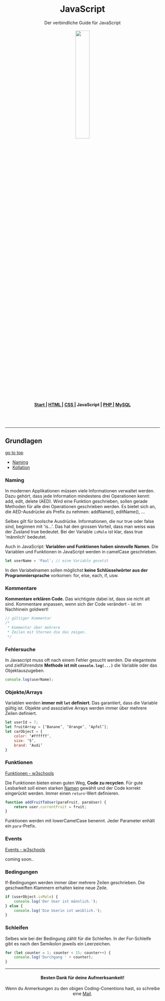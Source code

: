 <h1 align="center">JavaScript</h1>

<div align="center">Der verbindliche Guide für JavaScript</div>

<br>
<div align="center">
<img src="https://www.fhgr.ch/typo3conf/ext/sfptemplate/RootPage/Default/Resources/Public/Partials/Logo/Images/Logo.svg" width="30%">
</div>
<br>
<div align="center">
  <h4>
    <a href="../README.md">
      Start
    </a>
    <span> | </span>
    <a href="../html/HTML.md">
      HTML
    </a>
    <span> | </span>
    <a href="../css/CSS.md">
      CSS
    </a>
    <span> | </span>
    <span>
      JavaScript
    </span>
    <span> | </span>
    <a href="../php/PHP.md">
      PHP
    </a>
    <span> | </span>
    <a href="../mysql/MYSQL.md">
      MySQL
    </a>
  </h4>
</div>

<br><br>

-----

## Grundlagen

[go to top](#JavaScript)

- [Naming](#Naming)
- [Kollation](#Kollation)

### Naming

In modernen Applikationen müssen viele Informationen verwaltet werden. Dazu gehört, dass jede Information mindestens drei Operationen kennt: add, edit, delete (AED). Wird eine Funktion geschrieben, sollen gerade Methoden für alle drei Operationen geschrieben werden. Es bietet sich an, die AED-Ausdrücke als Prefix zu nehmen: addName(), editName(), ...

Selbes gilt für boolsche Ausdrücke. Informationen, die nur true oder false sind, beginnen mit 'is...'. Das hat den grossen Vorteil, dass man weiss was der Zustand true bedeutet. Bei der Variable ``isMale`` ist klar, dass true 'männlich' bedeutet.

Auch in JavaScript: **Variablen und Funktionen haben sinnvolle Namen**.
Die Variablen und Funktionen in JavaScript werden in camelCase geschrieben.

```js
let userName = 'Paul'; // eine Variable gesetzt
```

In den Variabelnamen sollen möglichst **keine Schlüsselwörter aus der Programmiersprache** vorkomen: for, else, each, if, usw.

### Kommentare

**Kommentare erklären Code.** Das wichtigste dabei ist, dass sie nicht alt sind. Kommentare anpassen, wenn sich der Code verändert - ist im Nachhinein goldwert!

```js
// gültiger Kommentar
/*
 * Kommentar über mehrere
 * Zeilen mit Sternen die das zeigen.
 */
```

### Fehlersuche

In Javascript muss oft nach einem Fehler gesucht werden. Die eleganteste und zielführendste **Methode ist mit ``console.log(...)``** die Variable oder das Objektauszugeben.

```js
console.log(userName);
```

### Objekte/Arrays

Variablen werden **immer mit ``let`` definiert**. Das garantiert, dass die Variable gültig ist. Objekte und assoziative Arrays werden immer über mehrere Zeilen definiert.

```js
let userId = 7;
let fruitArray = [‘Banane’, ‘Orange’, ‘Apfel’];
let carObject = {
    color: ‘#ffffff‘,
    size: ‘5’,
    brand: ‘Audi’
}
```

### Funktionen

[Funktionen - w3schools](https://www.w3schools.com/js/js_functions.asp)

Die Funktionen bieten einen guten Weg, **Code zu recyclen**. Für gute Lesbarkeit soll einen starken [Namen](#Grundlagen) gewählt und der Code korrekt eingerückt werden. Immer einen ``return``-Wert definieren.

```js
function addFruitToUser(paraFruit, paraUser) {
    return user.currentFruit = fruit;
}
```

Funktionen werden mit lowerCamelCase benennt. Jeder Parameter enhält ein ``para``-Prefix.

### Events

[Events - w3schools](https://api.jquery.com/category/events/)

coming soon..


### Bedingungen

If-Bedingungen werden immer über mehrere Zeilen geschrieben. Die geschweiften Klammern erhalten keine neue Zeile.

```js
if (userObject.isMale) {
    console.log('Der User ist männlich.');
} else {
    console.log('Die Userin ist weiblich.');
}
```

### Schleifen

Selbes wie bei der Bedingung zählt für die Schleifen. In der For-Schleife gibt es nach den Semikolon jeweils ein Leerzeichen.

```js
for (let counter = 1; counter < 15; counter++) {
    console.log('Durchgang ' + counter);
}
```

----

<div align="center">
  <h4>Besten Dank für deine Aufmerksamkeit!</h4>
  
  Wenn du Anmerkungen zu den obigen Coding-Conentions hast, so schreibe eine [Mail](mailto:samuel.rhyner@fhgr.ch).
</div>
